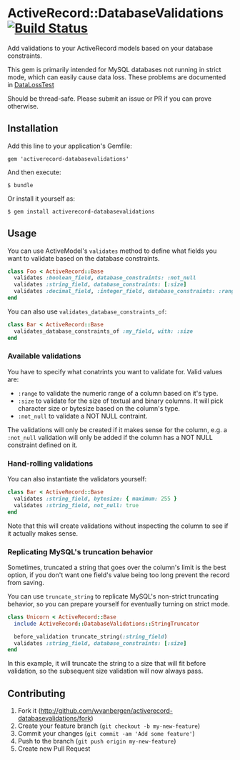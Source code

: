 # ActiveRecord::DatabaseValidations [![Build Status](https://travis-ci.org/wvanbergen/activerecord-databasevalidations.svg?branch=master)](https://travis-ci.org/wvanbergen/activerecord-databasevalidations)

Add validations to your ActiveRecord models based on your database constraints.

This gem is primarily intended for MySQL databases not running in strict mode,
which can easily cause data loss. These problems are documented in
[DataLossTest](https://github.com/wvanbergen/activerecord-databasevalidations/blob/master/test/data_loss_test.rb)

Should be thread-safe. Please submit an issue or PR if you can prove otherwise.

## Installation

Add this line to your application's Gemfile:

    gem 'activerecord-databasevalidations'

And then execute:

    $ bundle

Or install it yourself as:

    $ gem install activerecord-databasevalidations

## Usage

You can use ActiveModel's `validates` method to define what fields you want
to validate based on the database constraints.

``` ruby
class Foo < ActiveRecord::Base
  validates :boolean_field, database_constraints: :not_null
  validates :string_field, database_constraints: [:size]
  validates :decimal_field, :integer_field, database_constraints: :range
end
```

You can also use `validates_database_constraints_of`:

``` ruby
class Bar < ActiveRecord::Base
  validates_database_constraints_of :my_field, with: :size
end
```

### Available validations

You have to specify what conatrints you want to validate for. Valid values are:

- `:range` to validate the numeric range of a column based on it's type.
- `:size` to validate for the size of textual and binary columns. It will pick character
  size or bytesize based on the column's type.
- `:not_null` to validate a NOT NULL contraint.

The validations will only be created if it makes sense for the column, e.g. a `:not_null`
validation will only be added if the column has a NOT NULL constraint defined on it.

### Hand-rolling validations

You can also instantiate the validators yourself:

``` ruby
class Bar < ActiveRecord::Base
  validates :string_field, bytesize: { maximum: 255 }
  validates :string_field, not_null: true
end
```

Note that this will create validations without inspecting the column to see if it
actually makes sense.

### Replicating MySQL's truncation behavior

Sometimes, truncated a string that goes over the column's limit is the best option, if
you don't want one field's value being too long prevent the record from saving.

You can use `truncate_string` to replicate MySQL's non-strict truncating behavior, so
you can prepare yourself for eventually turning on strict mode.


``` ruby
class Unicorn < ActiveRecord::Base
  include ActiveRecord::DatabaseValidations::StringTruncator

  before_validation truncate_string(:string_field)
  validates :string_field, database_constraints: [:size]
end
```

In this example, it will truncate the string to a size that will fit before validation,
so the subsequent size validation will now always pass.


## Contributing

1. Fork it (http://github.com/wvanbergen/activerecord-databasevalidations/fork)
2. Create your feature branch (`git checkout -b my-new-feature`)
3. Commit your changes (`git commit -am 'Add some feature'`)
4. Push to the branch (`git push origin my-new-feature`)
5. Create new Pull Request
